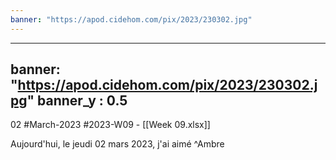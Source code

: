 ```yaml
---
banner: "https://apod.cidehom.com/pix/2023/230302.jpg"
---
```

---
banner: "https://apod.cidehom.com/pix/2023/230302.jpg"
banner_y : 0.5
---
02 #March-2023 #2023-W09 - [[Week 09.xlsx]]


Aujourd'hui, le jeudi 02 mars 2023, j'ai aimé  ^Ambre